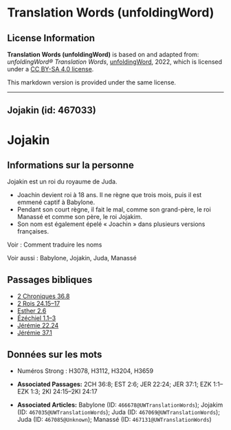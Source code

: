 # Translation Words (unfoldingWord)

## License Information

**Translation Words (unfoldingWord)** is based on and adapted from: _unfoldingWord® Translation Words_, [unfoldingWord](https://unfoldingword.org/utw), 2022, which is licensed under a [CC BY-SA 4.0 license](https://creativecommons.org/licenses/by-sa/4.0/legalcode.en).

This markdown version is provided under the same license.



--------------------------------

## Jojakin (id: 467033)

Jojakin
=======

Informations sur la personne
----------------------------

Jojakin est un roi du royaume de Juda.

* Joachin devient roi à 18 ans. Il ne règne que trois mois, puis il est emmené captif à Babylone.
* Pendant son court règne, il fait le mal, comme son grand\-père, le roi Manassé et comme son père, le roi Jojakim.
* Son nom est également épelé « Joachin » dans plusieurs versions françaises.

Voir : Comment traduire les noms

Voir aussi : Babylone, Jojakin, Juda, Manassé

Passages bibliques
------------------

* [2 Chroniques 36\.8](https://ref.ly/2Chr36:8)
* [2 Rois 24\.15–17](https://ref.ly/2Kgs24:15-2Kgs24:17)
* [Esther 2\.6](https://ref.ly/Esth2:6)
* [Ézéchiel 1\.1–3](https://ref.ly/Ezek1:1-Ezek1:3)
* [Jérémie 22\.24](https://ref.ly/Jer22:24)
* [Jérémie 37\.1](https://ref.ly/Jer37:1)

Données sur les mots
--------------------

* Numéros Strong : H3078, H3112, H3204, H3659

* **Associated Passages:** 2CH 36:8; EST 2:6; JER 22:24; JER 37:1; EZK 1:1–EZK 1:3; 2KI 24:15–2KI 24:17
* **Associated Articles:** Babylone (ID: `466678@UWTranslationWords`); Jojakim (ID: `467035@UWTranslationWords`); Juda (ID: `467069@UWTranslationWords`); Juda (ID: `467085@Unknown`); Manassé (ID: `467131@UWTranslationWords`)

